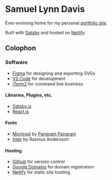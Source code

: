 # Samuel Lynn Davis

Ever-evolving home for my personal [portfolio site](smdvs.com).

Built with [Gatsby](www.gastby.org) and hosted on [Netlify](www.netlify.com).


## Colophon

### Software
* [Figma](https://www.figma.com/) for designing and exporting SVGs
* [VS Code](https://code.visualstudio.com/) for development
* [iTerm2](https://www.iterm2.com/) for command line business

#### Libraries, Plugins, etc.
* [Gatsby.js](gatsbyjs.org/)
* [React.js](https://reactjs.org/)

#### Fonts
* [Montreal](https://pangrampangram.com/products/neue-montreal?variant=8853413593130) by [Pangram Pangram](https://pangrampangram.com/)
* [Inter](https://github.com/rsms/inter) by Rasmus Andersson

#### Hosting
* [Github](https://github.com) for version control
* [Google Domains](https://domains.google.com/) for domain registration
* [Netlify](https://www.netlify.com) for static site hosting

